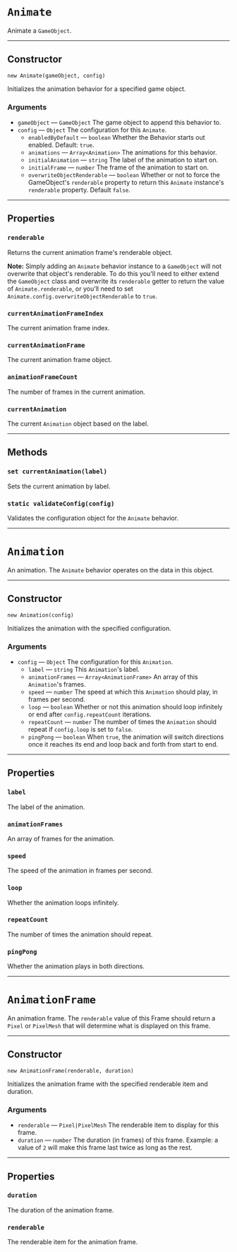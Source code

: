 # `Animate`

Animate a `GameObject`.

---

## Constructor

`new Animate(gameObject, config)`

Initializes the animation behavior for a specified game object.

### Arguments

-   `gameObject` &mdash; `GameObject` The game object to append this behavior to.
-   `config` &mdash; `Object` The configuration for this `Animate`.
    -   `enabledByDefault` &mdash; `boolean` Whether the Behavior starts out enabled. Default: `true`.
    -   `animations` &mdash; `Array<Animation>` The animations for this behavior.
    -   `initialAnimation` &mdash; `string` The label of the animation to start on.
    -   `initialFrame` &mdash; `number` The frame of the animation to start on.
    -   `overwriteObjectRenderable` &mdash; `boolean` Whether or not to force the GameObject's `renderable` property to return this `Animate` instance's `renderable` property. Default `false`.

---

## Properties

### `renderable`

Returns the current animation frame's renderable object.

**Note:** Simply adding an `Animate` behavior instance to a `GameObject` will not overwrite that object's renderable. To do this you'll need to either extend the `GameObject` class and overwrite its `renderable` getter to return the value of `Animate.renderable`, or you'll need to set `Animate.config.overwriteObjectRenderable` to `true`.

### `currentAnimationFrameIndex`

The current animation frame index.

### `currentAnimationFrame`

The current animation frame object.

### `animationFrameCount`

The number of frames in the current animation.

### `currentAnimation`

The current `Animation` object based on the label.

---

## Methods

### `set currentAnimation(label)`

Sets the current animation by label.

### `static validateConfig(config)`

Validates the configuration object for the `Animate` behavior.

---

# `Animation`

An animation. The `Animate` behavior operates on the data in this object.

---

## Constructor

`new Animation(config)`

Initializes the animation with the specified configuration.

### Arguments

-   `config` &mdash; `Object` The configuration for this `Animation`.
    -   `label` &mdash; `string` This `Animation`'s label.
    -   `animationFrames` &mdash; `Array<AnimationFrame>` An array of this `Animation`'s frames.
    -   `speed` &mdash; `number` The speed at which this `Animation` should play, in frames per second.
    -   `loop` &mdash; `boolean` Whether or not this animation should loop infinitely or end after `config.repeatCount` iterations.
    -   `repeatCount` &mdash; `number` The number of times the `Animation` should repeat if `config.loop` is set to `false`.
    -   `pingPong` &mdash; `boolean` When `true`, the animation will switch directions once it reaches its end and loop back and forth from start to end.

---

## Properties

### `label`

The label of the animation.

### `animationFrames`

An array of frames for the animation.

### `speed`

The speed of the animation in frames per second.

### `loop`

Whether the animation loops infinitely.

### `repeatCount`

The number of times the animation should repeat.

### `pingPong`

Whether the animation plays in both directions.

---

# `AnimationFrame`

An animation frame. The `renderable` value of this Frame should return a `Pixel` or `PixelMesh` that will determine what is displayed on this frame.

---

## Constructor

`new AnimationFrame(renderable, duration)`

Initializes the animation frame with the specified renderable item and duration.

### Arguments

-   `renderable` &mdash; `Pixel|PixelMesh` The renderable item to display for this frame.
-   `duration` &mdash; `number` The duration (in frames) of this frame. Example: a value of `2` will make this frame last twice as long as the rest.

---

## Properties

### `duration`

The duration of the animation frame.

### `renderable`

The renderable item for the animation frame.
